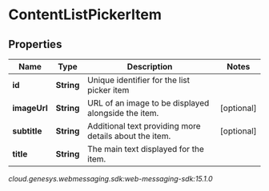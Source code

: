 # ContentListPickerItem


## Properties

| Name | Type | Description | Notes |
| ------------ | ------------- | ------------- | ------------- |
| **id** | **String** | Unique identifier for the list picker item |  |
| **imageUrl** | **String** | URL of an image to be displayed alongside the item. |  [optional] |
| **subtitle** | **String** | Additional text providing more details about the item. |  [optional] |
| **title** | **String** | The main text displayed for the item. |  |




_cloud.genesys.webmessaging.sdk:web-messaging-sdk:15.1.0_
